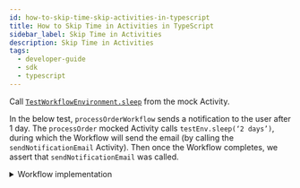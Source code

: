 ```yaml
---
id: how-to-skip-time-skip-activities-in-typescript
title: How to Skip Time in Activities in TypeScript
sidebar_label: Skip Time in Activities 
description: Skip Time in Activities 
tags:
  - developer-guide
  - sdk
  - typescript
---
```


Call
[`TestWorkflowEnvironment.sleep`](https://typescript.temporal.io/api/classes/testing.testworkflowenvironment/#sleep)
from the mock Activity.

In the below test, `processOrderWorkflow` sends a notification to the user after 1 day. The `processOrder` mocked Activity calls `testEnv.sleep(‘2 days’)`, during which the Workflow will send the email (by calling the `sendNotificationEmail` Activity). Then once the Workflow completes, we assert that `sendNotificationEmail` was called.

<details>
<summary>
Workflow implementation
</summary>

<!--SNIPSTART typescript-timer-reminder-workflow-->
<!--SNIPEND-->

</details>

<!--SNIPSTART typescript-timer-reminder-test-->
<!--SNIPEND-->
